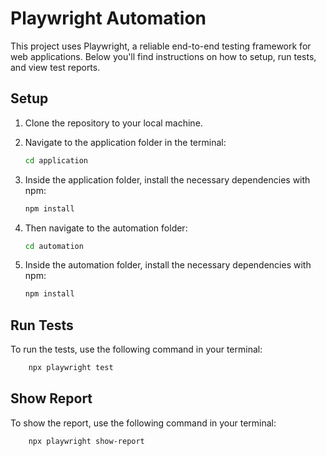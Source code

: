 # Playwright Automation

This project uses Playwright, a reliable end-to-end testing framework for web applications. Below you'll find instructions on how to setup, run tests, and view test reports.

## Setup

1. Clone the repository to your local machine.

2. Navigate to the application folder in the terminal:
    ```bash
    cd application
    ```

3. Inside the application folder, install the necessary dependencies with npm:
    ```bash
    npm install
    ```

4. Then navigate to the automation folder:
    ```bash
    cd automation
    ```

5. Inside the automation folder, install the necessary dependencies with npm:
    ```bash
    npm install
    ```

## Run Tests
To run the tests, use the following command in your terminal:

```bash
    npx playwright test
```

## Show Report
To show the report, use the following command in your terminal:

```bash
    npx playwright show-report
```
